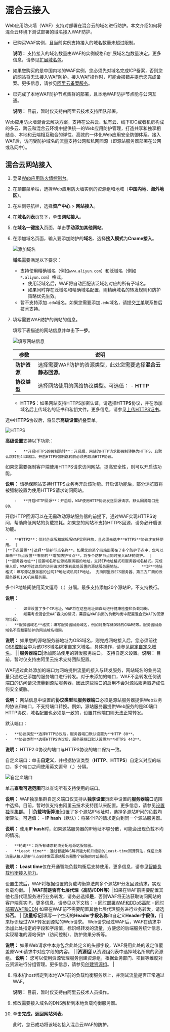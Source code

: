 # 混合云接入

Web应用防火墙（WAF）支持对部署在混合云的域名进行防护。本文介绍如何将混合云环境下测试部署的域名接入WAF防护。

-   已购买WAF实例，且当前实例支持接入的域名数量未超过限制。

    **说明：** 支持接入的域名数量由WAF的实例规格和扩展域名包数量决定。更多信息，请参见[扩展域名包](/cn.zh-CN/计费与开通服务/开通WAF/扩展域名包.md)。

-   如果您购买的是中国内地的WAF实例，您必须先对域名完成ICP备案，否则您的网站将无法接入WAF防护。接入WAF操作时，可能会报错并提示您完成备案。更多信息，请参见[阿里云备案服务](https://beian.aliyun.com)。
-   已完成了本地WAF防护节点集群的部署，且本地WAF防护节点能与公网互通。

    **说明：** 目前，暂时仅支持由阿里云技术支持团队部署。


Web应用防火墙混合云解决方案，支持在公共云、私有云、线下IDC或者机房构成的多云、跨云和混合云环境中提供统一的Web应用防护管理，打造共享和独享相结合、本地和云端相互融合的弹性、高效的一体化Web应用安全防御体系。接入WAF后，访问受防护域名的流量支持公网和私网回源（即源站服务器部署在公网或私网中）。

## 混合云网站接入

1.  登录[Web应用防火墙控制台](https://yundun.console.aliyun.com/?p=waf)。

2.  在顶部菜单栏，选择Web应用防火墙实例的资源组和地域（**中国内地**、**海外地区**）。

3.  在左侧导航栏，选择**资产中心** \> **网站接入**。

4.  在**域名列表**页签下，单击**网站接入**。

5.  在**域名一键接入**页面，单击**手动添加其他网站**。

6.  在添加域名页面，输入要添加防护的**域名**、选择**接入模式**为**Cname接入**。

    ![添加域名](https://static-aliyun-doc.oss-accelerate.aliyuncs.com/assets/img/zh-CN/1070823061/p175290.png)

    **域名**需要满足以下要求：

    -   支持使用精确域名（例如`www.aliyun.com`）和泛域名（例如`*.aliyun.com`）格式。
        -   使用泛域名后，WAF将自动匹配该泛域名对应的所有子域名。
        -   如果同时存在泛域名和精确域名配置，则精确域名的转发规则和防护策略优先生效。
    -   暂不支持添加`.edu`域名。如果您需要添加`.edu`域名，请提交[工单](https://selfservice.console.aliyun.com/ticket/category/waf/today)联系售后技术支持。
7.  填写需要WAF防护的网站的信息。

    填写下表描述的网站信息并单击**下一步**。

    ![填写网站信息](https://static-aliyun-doc.oss-accelerate.aliyuncs.com/assets/img/zh-CN/8080723061/p66025.png)

    |参数|说明|
    |--|--|
    |**防护资源**|选择需要WAF防护的资源类型，此处您需要选择**混合云静态回源**。|
    |**协议类型**|选择网站使用的网络协议类型。可选值：     -   **HTTP**
    -   **HTTPS**：如果网站支持HTTPS加密认证，请选择**HTTPS**协议，并在添加域名后上传域名的证书和私钥文件。更多信息，请参见[上传HTTPS证书](/cn.zh-CN/接入WAF/CNAME接入/网站接入.md)。

选中**HTTPS**协议后，将显示**高级设置**折叠菜单。

![HTTPS ](https://static-aliyun-doc.oss-accelerate.aliyuncs.com/assets/img/zh-CN/0935649951/p7688.png)

**高级设置**支持以下功能：

        -   **开启HTTPS的强制跳转**：开启后，网站的HTTP请求都强制转换为HTTPS，且默认跳转到443端口。开启HTTPS强制跳转前必须先取消HTTP协议。

如果您需要强制客户端使用HTTPS请求访问网站，提高安全性，则可以开启该功能。

**说明：** 请确保网站支持HTTPS业务再开启该功能。开启该功能后，部分浏览器将被强制设置为使用HTTPS请求访问网站。

        -   **开启HTTP回源**：开启后，WAF使用HTTP协议发送回源请求，默认回源端口是80。

开启HTTP回源可以在无需改动源站服务器的前提下，通过WAF实现HTTPS访问，帮助降低网站的负载损耗。如果您的网站不支持HTTPS回源，请务必开启该功能。

    -   **HTTP2**：仅对企业版和旗舰版WAF实例开放，且必须先选中**HTTPS**协议才支持使用。 |
    |**节点设置**|选择**防护节点名称**。如果您的某个网站部署在了多个防护节点中，您可以单击**节点设置**右侧的**增加防护节点**，将多个防护节点同时接入WAF的防护。 |
    |**服务器地址**|设置域名所在源站服务器的地址，支持IP地址格式和服务器域名格式。完成接入后，WAF将过滤后的访问请求转发到此处设置的源站服务器地址。     -   **IP**地址格式：填写源站服务器的公网IP地址或私网IP地址。 支持阿里云ECS服务器、第三方厂商的云服务器和IDC机房服务器。

多个IP地址间使用英文逗号（,）分隔。最多支持添加20个源站IP。不支持换行。

**说明：**

        -   如果设置了多个IP地址，WAF将在这些地址间自动进行健康检查和负载均衡。
        -   如需考虑混合云WAF容灾的情况，需要在WAF前面的负载均衡中配置混合云WAF的回源地址段。
    -   **服务器域名**格式：填写服务器回源域名，例如对象存储OSS的CNAME等。服务器回源域名不应和要防护的网站域名相同。

**说明：** 如果您的源站服务器地址为OSS域名，则完成网站接入后，您必须前往[OSS控制台](https://oss.console.aliyun.com/overview)中为该OSS域名绑定自定义域名，具体操作，请参见[绑定自定义域名](/cn.zh-CN/控制台用户指南/存储空间管理/传输管理/绑定自定义域名.md)。 |
    |**服务器端口**|添加网站使用的转发服务端口。 支持自定义设置。**说明：** 目前，暂时仅支持由阿里云技术支持团队配置。

WAF通过此处添加的端口为网站提供流量的接入与转发服务，网站域名的业务流量只通过已添加的服务端口进行转发。对于未添加的端口，WAF不会转发任何该端口的访问请求流量到源站服务器，因此这些端口的启用不会对源站服务器造成任何安全威胁。

**说明：** 网站信息中设置的**协议类型**和**服务器端口**必须是源站服务器提供Web业务的协议和端口，不支持端口转换。例如，源站服务器提供Web服务的是80端口HTTP协议，域名配置也必须是一致的，设置其他端口则无法正常转发。

默认端口：

    -   **协议类型**选择HTTP协议后，服务器端口默认设置为**HTTP 80**。
    -   **协议类型**选择HTTPS协议后，服务器端口默认设置为**HTTPS 443**。

**说明：** HTTP2.0协议的端口与HTTPS协议的端口保持一致。

自定义端口：单击**自定义**，并根据协议类型（**HTTP**、**HTTPS**）自定义对应的端口，多个端口之间使用英文逗号（,）分隔。

![自定义端口](https://static-aliyun-doc.oss-accelerate.aliyuncs.com/assets/img/zh-CN/0935649951/p97012.png)

单击**查看可选范围**可以查询所有支持使用的端口。

**说明：** WAF独享集群自定义端口仅支持从**独享设置**页面中设置的**服务器端口**范围中选择。目前，暂时仅支持由阿里云技术支持团队来配置。更多信息，请参见[设置独享集群](/cn.zh-CN/系统管理/设置独享集群.md)。 |
    |**负载均衡算法**|设置了多个源站IP地址时，选择多源站IP间的负载均衡算法。可选值：     -   **IP hash**（默认）：将某个IP的请求定向到同一个源站服务器。

**说明：** 使用**IP hash**时，如果源站服务器的IP地址不够分散，可能会出现负载不均的情况。

    -   **轮询**：将所有请求轮流分配给源站服务器。
    -   **Least time**：通过智能DNS解析能力和升级后的Least-time回源算法，保证业务流量从接入防护节点到转发回源站服务器整个链路的时延最短。

**说明：** **Least time**仅在开通智能负载均衡后支持使用。更多信息，请参见[智能负载均衡接入能力](/cn.zh-CN/计费与开通服务/开通WAF/智能负载均衡接入能力.md)。

设置生效后，WAF将根据设置的负载均衡算法向多个源站IP分发回源请求，实现负载均衡。 |
    |**WAF前是否有七层代理（高防/CDN等）**|如果在WAF前需要配置其他七层代理服务进行业务转发，请务必选择**是**，否则WAF将无法获取访问网站的客户端真实IP。更多信息，请参见以下文档：     -   [同时部署WAF和DDoS高防](/cn.zh-CN/接入WAF/云产品接入WAF/同时部署WAF和DDoS高防.md)
    -   [同时部署WAF和CDN](/cn.zh-CN/接入WAF/云产品接入WAF/同时部署WAF和CDN.md)
如果在WAF前不需要配置其他七层代理服务进行业务转发，请选择**否**。 |
    |**流量标记**|填写一个空闲的**Header字段名称**和自定义**Header字段值**，用来标识经过WAF转发到源站的Web请求。 Web请求经过WAF后，WAF在请求中添加此处指定的字段和字段值，标识经转发的流量，方便您的后端服务统计信息，实现精准的源站保护（访问控制）、防护效果分析等。

**说明：** 如果Web请求中本身包含此处定义的头部字段，WAF将用此处的设定值覆盖原Web请求中对应字段的内容。 |
    |**资源组**|从资源组列表中选择域名所属的资源组。 **说明：** 您可以使用资源管理服务创建资源组，根据业务部门、项目等维度对云资源进行分组管理。更多信息，请参见[创建资源组]()。 |

8.  将本机host绑定到本地WAF前的负载均衡服务器上，并测试流量是否正常通过WAF。

    **说明：** 目前，暂时仅支持由阿里云技术人员操作。

9.  修改需要接入域名的DNS解析到本地负载均衡服务器。

10. 单击**完成，返回网站列表**。

    此时，您已成功将该域名接入混合云WAF的防护。


